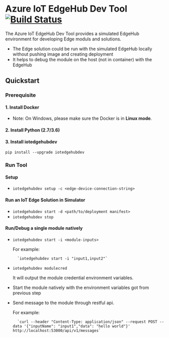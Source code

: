 
# Azure IoT EdgeHub Dev Tool [![Build Status](https://travis-ci.com/Azure/iotedgehubdev.svg?token=KySEv4A21JkyzbCKjpFW&branch=master)](https://travis-ci.com/Azure/iotedgehubdev)
The Azure IoT EdgeHub Dev Tool provides a simulated EdgeHub environment for developing Edge moduls and solutions.
- The Edge solution could be run with the simulated EdgeHub locally without pushing image and creating deployment
- It helps to debug the module on the host (not in container) with the EdgeHub

## Quickstart
### Prerequisite
#### 1. **Install Docker**
- Note: On Windows, please make sure the Docker is in **Linux mode**.
#### 2. **Install Python (2.7/3.6)**
#### 3. **Install iotedgehubdev**

    pip install --upgrade iotedgehubdev

### Run Tool
#### Setup
- `iotedgehubdev setup -c <edge-device-connection-string>`

#### Run an IoT Edge Solution in Simulator
- `iotedgehubdev start -d <path/to/deployment manifest>`
- `iotedgehubdev stop`

#### Run/Debug a single module natively
- `iotedgehubdev start -i <module-inputs>`

    For example:

        `iotedgehubdev start -i "input1,input2"`

- `iotedgehubdev modulecred`

  It will output the module credential environment variables.

- Start the module natively with the environment variables got from previous step
- Send message to the module through restful api. 

    For example:

        `curl --header "Content-Type: application/json" --request POST --data '{"inputName": "input1","data": "hello world"}' http://localhost:53000/api/v1/messages`
 